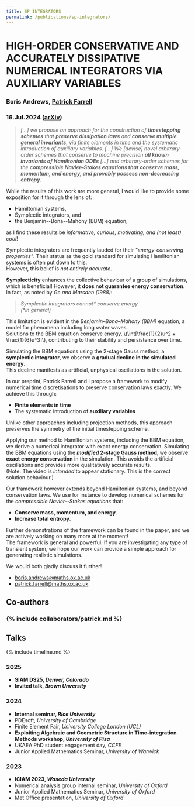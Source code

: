 ```yaml
---
title: SP INTEGRATORS
permalink: /publications/sp-integrators/
---
```


# HIGH-ORDER CONSERVATIVE AND ACCURATELY DISSIPATIVE NUMERICAL INTEGRATORS VIA AUXILIARY VARIABLES

### Boris Andrews, [Patrick Farrell](https://pefarrell.org/)

### 16.Jul.2024 ([arXiv](https://doi.org/10.48550/arXiv.2407.11904))

> *[...] we propose an approach for the construction of **timestepping schemes** that **preserve dissipation laws** and **conserve multiple general invariants**, via finite elements in time and the systematic introduction of auxiliary variables. [...] We [devise] novel arbitrary-order schemes that conserve to machine precision **all known invariants of Hamiltonian ODEs** [...] and arbitrary-order schemes for the **compressible Navier–Stokes equations that conserve mass, momentum, and energy, and provably possess non-decreasing entropy**.*

While the results of this work are more general, I would like to provide some exposition for it through the lens of:
- Hamiltonian systems,
- Symplectic integrators, and
- the Benjamin--Bona--Mahony (BBM) equation,

as I find these results be *informative, curious, motivating, and (not least) cool*!

Symplectic integrators are frequently lauded for their *"energy-conserving properties"*.
Their status as the gold standard for simulating Hamiltonian systems is often put down to this. <br>
However, this belief is *not entirely accurate*.

**Symplecticity** enhances the collective behaviour of a group of simulations, which is beneficial! However, it **does not guarantee energy conservation**. <br>
In fact, as noted by *Ge and Marsden (1988)*: <br>
> *Symplectic integrators cannot\* conserve energy.* <br>
> *(\*in general)*

This limitation is evident in the *Benjamin–Bona–Mahony (BBM)* equation, a model for phenomena including long water waves. <br>
Solutions to the BBM equation conserve energy, \\(\int[\frac{1}{2}u^2 + \frac{1}{6}u^3]\\), contributing to their stability and persistence over time.

Simulating the BBM equations using the 2-stage Gauss method, a **symplectic integrator**, we observe a **gradual decline in the simulated energy**. <br>
This decline manifests as artificial, unphysical oscillations in the solution.

In our preprint, Patrick Farrell and I propose a framework to modify numerical time discretisations to preserve conservation laws exactly. We achieve this through:
- **Finite elements in time**
- The systematic introduction of **auxiliary variables**

Unlike other approaches including projection methods, this approach preserves the symmetry of the initial timestepping scheme.

Applying our method to Hamiltonian systems, including the BBM equation, we derive a numerical integrator with exact energy conservation.
Simulating the BBM equations using the ***modified* 2-stage Gauss method**, we observe **exact energy conservation** in the simulation.
This avoids the artificial oscillations and provides more qualitatively accurate results. <br>
(Note: The video is *intended* to appear stationary. This is the correct solution behaviour.)

Our framework however extends beyond Hamiltonian systems, and beyond conservation laws.
We use for instance to develop numerical schemes for the *compressible Navier--Stokes equations* that:
- **Conserve mass, momentum, and energy**.
- **Increase total entropy**. <br>

Further demonstrations of the framework can be found in the paper, and we are actively working on many more at the moment! <br>
The framework is general and powerful. If you are investigating any type of transient system, we hope our work can provide a simple approach for generating realistic simulations.

We would both gladly discuss it further!
- <a href="mailto:boris.andrews@maths.ox.ac.uk">boris.andrews@maths.ox.ac.uk</a>
- <a href="mailto:patrick.farrell@maths.ox.ac.uk">patrick.farrell@maths.ox.ac.uk</a>

## Co-authors

### {% include collaborators/patrick.md %}

## Talks

{% include timeline.md %}

<div class="timeline">
  <div class="outer">
    <div class="card">
      <div class="info">
        <h3 class="title">2025</h3>
        <p><ul>
          <li><strong>SIAM DS25, <em>Denver, Colorado</em></strong></li>
          <li><strong>Invited talk, <em>Brown Unversity</em></strong></li>
        </ul></p>
      </div>
    </div>
    <div class="card">
      <div class="info">
        <h3 class="title">2024</h3>
        <p><ul>
          <li><strong>Internal seminar, <em>Rice University</em></strong></li>
          <li>PDEsoft, <em>University of Cambridge</em></li>
          <li>Finite Element Fair, <em>University College London (UCL)</em></li>
          <li><strong>Exploiting Algebraic and Geometric Structure in Time-integration Methods workshop, <em>University of Pisa</em></strong></li>
          <li>UKAEA PhD student engagement day, <em>CCFE</em></li>
          <li>Junior Applied Mathematics Seminar, <em>University of Warwick</em></li>
        </ul></p>
      </div>
    </div>
    <div class="card">
      <div class="info">
        <h3 class="title">2023</h3>
        <p><ul>
          <li><strong>ICIAM 2023, <em>Waseda University</em></strong></li>
          <li>Numerical analysis group internal seminar, <em>University of Oxford</em></li>
          <li>Junior Applied Mathematics Seminar, <em>University of Oxford</em></li>
          <li>Met Office presentation, <em>University of Oxford</em></li>
        </ul></p>
      </div>
    </div>
  </div>
</div>
